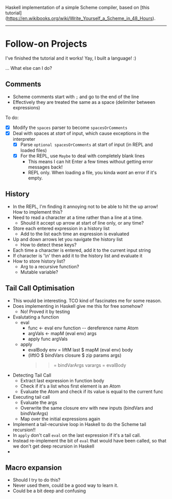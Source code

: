 Haskell implementation of a simple Scheme compiler, based on [this tutorial] (https://en.wikibooks.org/wiki/Write_Yourself_a_Scheme_in_48_Hours).


---


Follow-on Projects
==================

I've finished the tutorial and it works! Yay, I built a language! :)

... What else can I do?


Comments
--------
- Scheme comments start with `;` and go to the end of the line
- Effectively they are treated the same as a space (delimiter between expressions)

To do:
- [x] Modify the `spaces` parser to become `spacesOrComments`
- [x] Deal with spaces at _start_ of input, which cause exceptions in the interpreter
    - [x] Parse `optional spacesOrComments` at start of input (in REPL and loaded files)
    - [x] For the REPL, use `Maybe` to deal with completely blank lines
        - This means I can hit Enter a few times without getting error messages back!
        - REPL only. When loading a file, you kinda _want_ an error if it's empty.


History
-------
- In the REPL, I'm finding it annoying not to be able to hit the up arrow! How to implement this?
- Need to read a character at a time rather than a line at a time.
    - Should it accept up arrow at start of line only, or any time?
- Store each entered expression in a history list
    - Add to the list each time an expression is evaluated
- Up and down arrows let you navigate the history list
    - How to detect these keys?
- Each time a character is entered, add it to the current input string
- If character is '\n' then add it to the history list and evaluate it
- How to store history list?
    - Arg to a recursive function?
    - Mutable variable?


Tail Call Optimisation
----------------------
- This would be interesting. TCO kind of fascinates me for some reason.
- Does implementing in Haskell give me this for free somehow?
    - No! Proved it by testing
- Evalutating a function
    - eval
        - func <- eval env function  -- dereference name Atom
        - argVals <- mapM (eval env) args
        - apply func argVals
    - apply
        -   evalBody env =
                liftM last $
                    mapM (eval env) body
        -   (liftIO $
                bindVars closure $
                zip params args)
            >>= bindVarArgs varargs
            >>= evalBody
- Detecting Tail Call
    - Extract last expression in function body
    - Check if it's a list whos first element is an Atom
    - Evaluate the Atom and check if its value is equal to the current func
- Executing tail call
    - Evaluate the args
    - Overwrite the same closure env with new inputs (bindVars and bindVarArgs)
    - Map over the initial expressions again
- Implement a tail-recursive loop in Haskell to do the Scheme tail recursion!!
- In `apply` don't call `eval` on the last expression if it's a tail call.
- Instead re-implement the bit of `eval` that would have been called, so that we don't get deep recursion in Haskell
- 


Macro expansion
---------------
- Should I try to do this?
- Never used them, could be a good way to learn it.
- Could be a bit deep and confusing
